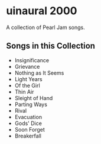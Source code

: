 # uinaural 2000

A collection of Pearl Jam songs.

## Songs in this Collection

- Insignificance
- Grievance
- Nothing as It Seems
- Light Years
- Of the Girl
- Thin Air
- Sleight of Hand
- Parting Ways
- Rival
- Evacuation
- Gods' Dice
- Soon Forget
- Breakerfall
